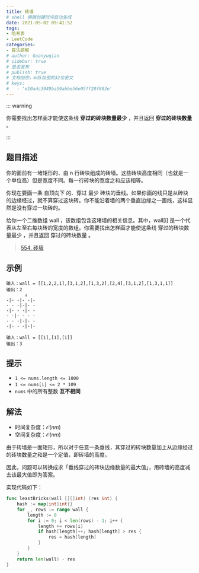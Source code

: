 ```yaml
---
title: 砖墙
# shell 根据创建时间自动生成
date: 2021-05-02 09:41:52
tags:
- 哈希表
- LeetCode
categories:
- 算法题解
# author: Guanyuqian
# sidebar: true
# 是否发布
# publish: true
# 文档加密，md5加密的32位密文
# keys:
# 	- 'e10adc3949ba59abbe56e057f20f883e'
---
```


::: warning

你需要找出怎样画才能使这条线 **穿过的砖块数量最少** ，并且返回 **穿过的砖块数量** 。

:::

<!-- more -->

## 题目描述

你的面前有一堵矩形的、由 n 行砖块组成的砖墙。这些砖块高度相同（也就是一个单位高）但是宽度不同。每一行砖块的宽度之和应该相等。

你现在要画一条 自顶向下 的、穿过 最少 砖块的垂线。如果你画的线只是从砖块的边缘经过，就不算穿过这块砖。你不能沿着墙的两个垂直边缘之一画线，这样显然是没有穿过一块砖的。

给你一个二维数组 wall ，该数组包含这堵墙的相关信息。其中，wall[i] 是一个代表从左至右每块砖的宽度的数组。你需要找出怎样画才能使这条线 穿过的砖块数量最少 ，并且返回 穿过的砖块数量 。

> [554. 砖墙](https://leetcode-cn.com/problems/brick-wall/)



## 示例

```
输入：wall = [[1,2,2,1],[3,1,2],[1,3,2],[2,4],[3,1,2],[1,3,1,1]]
输出：2
       ↓
-|- -|- -|-
- - -|-|- - 
-|- - -|- -
- -|- - - -
- - -|-|- -
-|- - -|-|-

输入：wall = [[1],[1],[1]]
输出：3
```



## 提示

- `1 <= nums.length <= 1000`
- `1 <= nums[i] <= 2 * 109`
- `nums` 中的所有整数 **互不相同**

## 解法

- 时间复杂度：$\mathcal{O}(nm)$
- 空间复杂度：$\mathcal{O}(nm)$

由于砖墙是一面矩形，所以对于任意一条垂线，其穿过的砖块数量加上从边缘经过的砖块数量之和是一个定值，即砖墙的高度。

因此，问题可以转换成求「垂线穿过的砖块边缘数量的最大值」，用砖墙的高度减去该最大值即为答案。

实现代码如下：

```go
func leastBricks(wall [][]int) (res int) {
    hash := map[int]int{}
    for _, rows := range wall {
        length := 0
        for i := 0; i < len(rows) - 1; i++ {
            length += rows[i]
            if hash[length]++; hash[length] > res {
                res = hash[length]
            }
        }
    }
    return len(wall) - res
}
```
